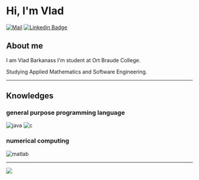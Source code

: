 # Hi, I'm Vlad
[![Mail](https://img.shields.io/badge/-vladigr1@gmail.com-red?style=flat-square&logo=gmail&logoColor=white)](mailto:vladigr1@gmail.com)
[![Linkedin Badge](https://img.shields.io/badge/-Vlad_Barkanass-blue?style=flat-square&logo=Linkedin&logoColor=white&link=https://www.linkedin.com/in/vlad-barkanass-20b7721b0/)](https://www.linkedin.com/in/vlad-barkanass-20b7721b0/) 

## About me

I am Vlad Barkanass I'm student at Ort Braude College.

Studying Applied Mathematics and Software Engineering.

-----

## Knowledges

### general purpose programming language 

![java](https://img.shields.io/badge/-java-blue?style=flat-square&logo=java)
![c](https://img.shields.io/badge/-c-purple?style=flat-square&logo=c)

### numerical computing
![matlab](https://img.shields.io/badge/-matlab-red?style=flat-square)

-----
<img src="https://github-readme-stats.vercel.app/api?username=vladigr1&show_icons=true&title_color=195864&text_color=766149&bg_color=E6F6FC&icon_color=D5C9B6">
